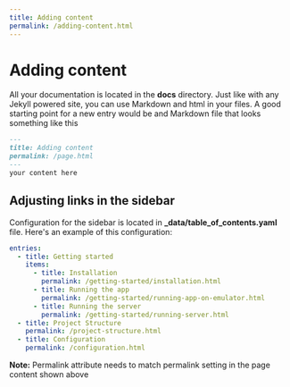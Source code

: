 ```yaml
---
title: Adding content
permalink: /adding-content.html
---
```

# Adding content

All your documentation is located in the **docs** directory. Just like with any Jekyll powered site, you can use Markdown and html in your files. A good starting point for a new entry would be and Markdown file that looks something like this

```markdown
---
title: Adding content
permalink: /page.html
---
your content here
```

## Adjusting links in the sidebar

Configuration for the sidebar is located in **_data/table_of_contents.yaml** file. Here's an example of this configuration:

```yaml
entries:
  - title: Getting started
    items:
      - title: Installation
        permalink: /getting-started/installation.html
      - title: Running the app
        permalink: /getting-started/running-app-on-emulator.html
      - title: Running the server
        permalink: /getting-started/running-server.html
  - title: Project Structure
    permalink: /project-structure.html
  - title: Configuration
    permalink: /configuration.html
```

**Note:** Permalink attribute needs to match permalink setting in the page content shown above  
